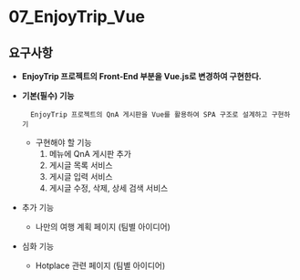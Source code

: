 # 07_EnjoyTrip_Vue
## 요구사항
- **EnjoyTrip 프로젝트의 Front-End 부분을 Vue.js로 변경하여 구현한다.**
- **기본(필수) 기능**

        EnjoyTrip 프로젝트의 QnA 게시판을 Vue를 활용하여 SPA 구조로 설계하고 구현하기

    - 구현해야 할 기능
        1) 메뉴에 QnA 게시판 추가
        2) 게시글 목록 서비스
        3) 게시글 입력 서비스
        4) 게시글 수정, 삭제, 상세 검색 서비스
- 추가 기능
    - 나만의 여행 계획 페이지 (팀별 아이디어)
- 심화 기능
    - Hotplace 관련 페이지 (팀별 아이디어)
